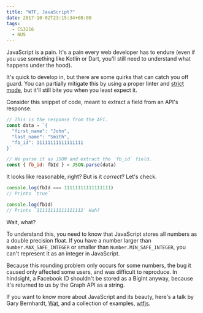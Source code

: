 ```yaml
---
title: "WTF, JavaScript?"
date: 2017-10-02T23:15:34+08:00
tags:
  - CS3216
  - NUS
---
```


JavaScript is a pain. It's a pain every web developer has to endure (even if you use something like Kotlin or Dart, you'll still need to understand what happens under the hood).

It's quick to develop in, but there are some quirks that can catch you off guard. You can partially mitigate this by using a proper linter and [strict mode](https://developer.mozilla.org/en-US/docs/Web/JavaScript/Reference/Strict_mode), but it'll still bite you when you least expect it.

Consider this snippet of code, meant to extract a field from an API's response.
```js
// This is the response from the API.
const data = `{
  "first_name": "John",
  "last_name": "Smith",
  "fb_id": 11111111111111111
}`

// We parse it as JSON and extract the `fb_id` field.
const { fb_id: fbId } = JSON.parse(data)
```
It looks like reasonable, right? But is it *correct*? Let's check.
```js
console.log(fbId === 11111111111111111)
// Prints `true`

console.log(fbId)
// Prints `11111111111111112` Huh?
```
Wait, what?

To understand this, you need to know that JavaScript stores all numbers as a double precision float. If you have a number larger than `Number.MAX_SAFE_INTEGER` or smaller than `Number.MIN_SAFE_INTEGER`, you can't represent it as an integer in JavaScript.

Because this rounding problem only occurs for some numbers, the bug it caused only affected some users, and was difficult to reproduce. In hindsight, a Facebook ID shouldn't be stored as a BigInt anyway, because it's returned to us by the Graph API as a string.

If you want to know more about JavaScript and its beauty, here's a talk by Gary Bernhardt, [Wat](https://www.destroyallsoftware.com/talks/wat), and a collection of examples, [wtfjs](https://github.com/denysdovhan/wtfjs).
